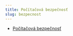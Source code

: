 ```yaml
---
title: Počítačová bezpečnosť 
slug: bezpecnost
---
```


- [Počítačová bezpečnosť](../bezpecnost/bezpecnost-is/)
